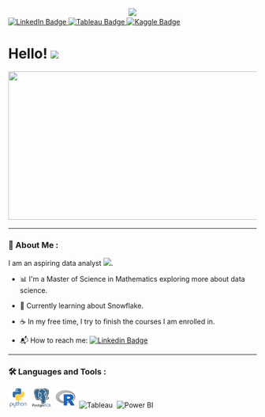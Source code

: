 <div id="header" align="center">
  <img src="https://media.giphy.com/media/Y4AAZo5kzqTQGZZ4t4/giphy.gif" width="100"/>
</div>

<div id="badges">
  <a href="https://www.linkedin.com/in/jethro-elijah-bolima/">
    <img src="https://img.shields.io/badge/LinkedIn-blue?style=for-the-badge&logo=linkedin&logoColor=white" alt="LinkedIn Badge"/>
  </a>
  
  <a href="https://public.tableau.com/app/profile/jethro.elijah.bolima/vizzes">
    <img src="https://img.shields.io/badge/Tableau-yellow?style=for-the-badge&logo=tableau&logoColor=red" alt="Tableau Badge"/>
  </a>

  <a href="https://www.kaggle.com/jethroelijahbolima">
    <img src="https://img.shields.io/badge/Kaggle-white?style=for-the-badge&logo=kaggle&logoColor=blue" alt="Kaggle Badge"/>
  </a>
  
</div>

<h1>
  Hello!
  <img src="https://media.giphy.com/media/hvRJCLFzcasrR4ia7z/giphy.gif" width="30px"/>
</h1>


<div align="center">
  <img src="https://i.giphy.com/media/v1.Y2lkPTc5MGI3NjExazgxZmx3dGV3ejJ1bHU5dWVxa25jb2hpc2dyMjF6cnFtOWN4bzR1ZCZlcD12MV9pbnRlcm5hbF9naWZfYnlfaWQmY3Q9Zw/mWK6qsWFY6w5xMKG5D/giphy.gif" width="600" height="300"/>
</div>

---

### 📖 About Me :
I am an aspiring data analyst <img src="https://i.giphy.com/media/v1.Y2lkPTc5MGI3NjExNjNrbjl3azNzYnViamhzOXNkdWx1MWN0eXJneHdlY2F1dDd3c2N5ciZlcD12MV9pbnRlcm5hbF9naWZfYnlfaWQmY3Q9cw/2wW4ESTnavhypLsb4l/giphy.gif" width="30">.

- 📊 I'm a Master of Science in Mathematics exploring more about data science.

- 🌱 Currently learning about Snowflake.

- ☕ In my free time, I try to finish the courses I am enrolled in.

- 📬 How to reach me: [![Linkedin Badge](https://img.shields.io/badge/LinkedIn-blue?style=flat&logo=Linkedin&logoColor=white)](https://www.linkedin.com/in/jethro-elijah-bolima/)

---

### :hammer_and_wrench: Languages and Tools :

<div>
  <img src="https://github.com/devicons/devicon/blob/master/icons/python/python-original-wordmark.svg" title="Python" alt="Python" width="40" height="40"/>&nbsp;
  <img src="https://github.com/devicons/devicon/blob/master/icons/postgresql/postgresql-original-wordmark.svg" title="PostgreSQL" alt="PostgreSQL" width="40" height="40"/>&nbsp;
  <img src="https://github.com/devicons/devicon/blob/master/icons/r/r-original.svg" title="R" alt="R" width="40" height="40"/>&nbsp;
  <img src="https://www.svgrepo.com/show/354428/tableau-icon.svg" title="Tableau" alt="Tableau" width="40" height="40"/>&nbsp;
  <img src="https://upload.wikimedia.org/wikipedia/commons/c/cf/New_Power_BI_Logo.svg" title="Power BI" alt="Power BI" width="40" height="40"/>
</div>
